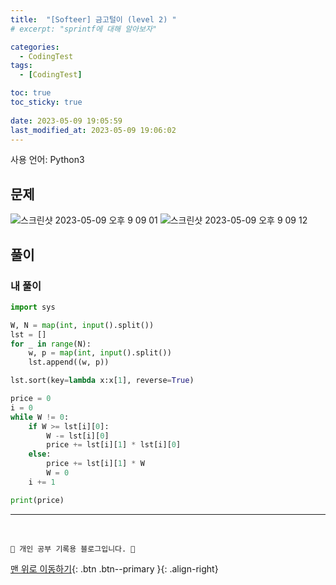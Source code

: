 ```yaml
---
title:  "[Softeer] 금고털이 (level 2) "
# excerpt: "sprintf에 대해 알아보자"

categories:
  - CodingTest
tags:
  - [CodingTest]

toc: true
toc_sticky: true
 
date: 2023-05-09 19:05:59
last_modified_at: 2023-05-09 19:06:02
---
```


사용 언어: Python3

## 문제
![스크린샷 2023-05-09 오후 9 09 01](https://github.com/minju412/darkweb-back/assets/59405576/b08801d5-c63a-4a9c-89d8-75d0347ceb4d)
![스크린샷 2023-05-09 오후 9 09 12](https://github.com/minju412/darkweb-back/assets/59405576/3a6f8d1b-cfd6-4e45-976a-6098b457f150)

## 풀이
### 내 풀이
```py
import sys

W, N = map(int, input().split())
lst = []
for _ in range(N):
    w, p = map(int, input().split())
    lst.append((w, p))

lst.sort(key=lambda x:x[1], reverse=True)

price = 0
i = 0
while W != 0:
    if W >= lst[i][0]:
        W -= lst[i][0]
        price += lst[i][1] * lst[i][0]
    else:
        price += lst[i][1] * W
        W = 0
    i += 1

print(price)
```










***
<br>


    💛 개인 공부 기록용 블로그입니다. 👻

[맨 위로 이동하기](#){: .btn .btn--primary }{: .align-right}